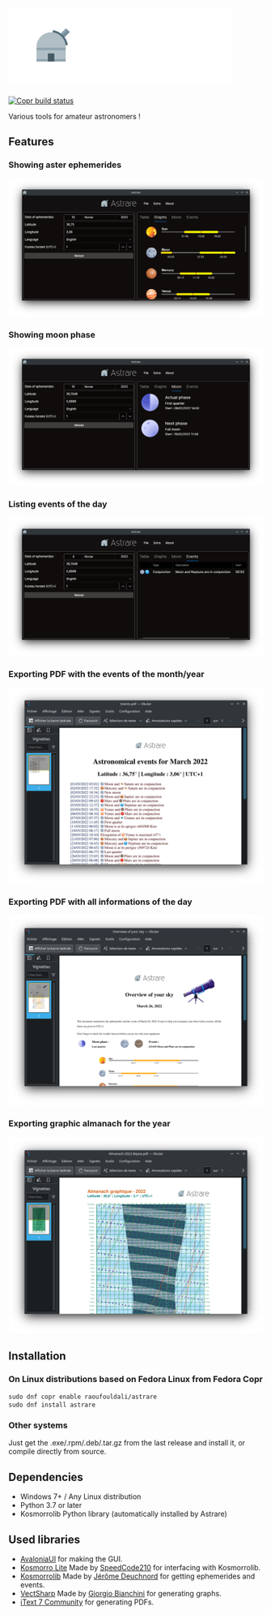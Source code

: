 # ![Astrare](https://raw.githubusercontent.com/SpeedCode210/Astrare/main/Astrare/astrareLogo.png)

[![Copr build status](https://copr.fedorainfracloud.org/coprs/raoufouldali/astrare/package/astrare/status_image/last_build.png)](https://copr.fedorainfracloud.org/coprs/raoufouldali/astrare/package/astrare/)

Various tools for amateur astronomers !

## Features

### Showing aster ephemerides

![Aster ephemerides graph](https://github.com/SpeedCode210/Astrare/blob/main/ScreenshotApp.png?raw=true)

### Showing moon phase

![Aster ephemerides graph](https://github.com/SpeedCode210/Astrare/blob/main/ScreenMoon.png?raw=true)

### Listing events of the day

![Aster ephemerides graph](https://github.com/SpeedCode210/Astrare/blob/main/ScreenEventsShow.png?raw=true)

### Exporting PDF with the events of the month/year

![Aster ephemerides graph](https://github.com/SpeedCode210/Astrare/blob/main/ScreenEvents.png?raw=true)

### Exporting PDF with all informations of the day

![Aster ephemerides graph](https://github.com/SpeedCode210/Astrare/blob/main/ScreenPDF.png?raw=true)

### Exporting graphic almanach for the year

![Aster ephemerides graph](https://github.com/SpeedCode210/Astrare/blob/main/ScreenAlmanach.png?raw=true)

## Installation

### On Linux distributions based on Fedora Linux from Fedora Copr

```
sudo dnf copr enable raoufouldali/astrare
sudo dnf install astrare
```

### Other systems

Just get the .exe/.rpm/.deb/.tar.gz from the last release and install it, or compile directly from source.

## Dependencies

- Windows 7+ / Any Linux distribution 
- Python 3.7 or later
- Kosmorrolib Python library (automatically installed by Astrare)

## Used libraries

- [AvaloniaUI](https://github.com/AvaloniaUI/Avalonia) for making the GUI.
- [Kosmorro Lite](https://github.com/SpeedCode210/kosmorro-lite) Made by [SpeedCode210](https://github.com/SpeedCode210/) for interfacing with Kosmorrolib.
- [Kosmorrolib](https://github.com/kosmorro/lib) Made by [Jérôme Deuchnord](https://github.com/Deuchnord) for getting ephemerides and events.
- [VectSharp](https://github.com/arklumpus/VectSharp) Made by [Giorgio Bianchini](https://github.com/arklumpus) for generating graphs.
- [iText 7 Community](https://github.com/itext/itext7-dotnet) for generating PDFs.
